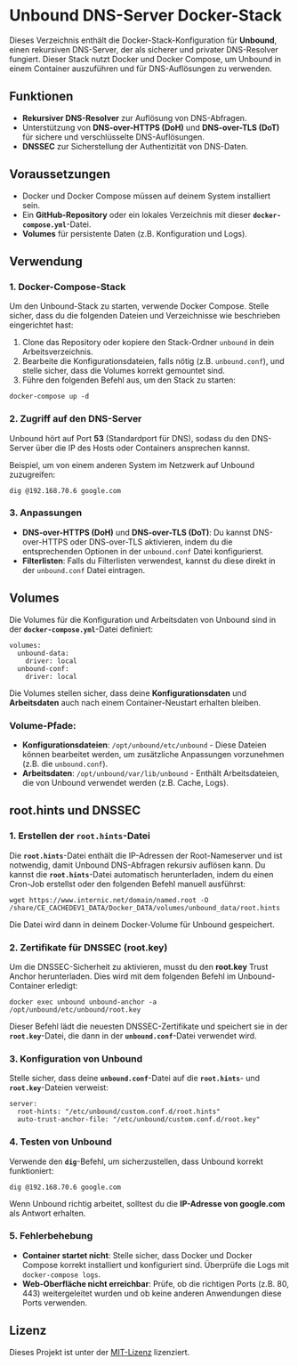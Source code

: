 # Unbound DNS-Server Docker-Stack

Dieses Verzeichnis enthält die Docker-Stack-Konfiguration für **Unbound**, einen rekursiven DNS-Server, der als sicherer und privater DNS-Resolver fungiert. Dieser Stack nutzt Docker und Docker Compose, um Unbound in einem Container auszuführen und für DNS-Auflösungen zu verwenden.

## Funktionen

- **Rekursiver DNS-Resolver** zur Auflösung von DNS-Abfragen.
- Unterstützung von **DNS-over-HTTPS (DoH)** und **DNS-over-TLS (DoT)** für sichere und verschlüsselte DNS-Auflösungen.
- **DNSSEC** zur Sicherstellung der Authentizität von DNS-Daten.

## Voraussetzungen

- Docker und Docker Compose müssen auf deinem System installiert sein.
- Ein **GitHub-Repository** oder ein lokales Verzeichnis mit dieser **`docker-compose.yml`**-Datei.
- **Volumes** für persistente Daten (z.B. Konfiguration und Logs).

## Verwendung

### 1. Docker-Compose-Stack

Um den Unbound-Stack zu starten, verwende Docker Compose. Stelle sicher, dass du die folgenden Dateien und Verzeichnisse wie beschrieben eingerichtet hast:

1. Clone das Repository oder kopiere den Stack-Ordner `unbound` in dein Arbeitsverzeichnis.
2. Bearbeite die Konfigurationsdateien, falls nötig (z.B. `unbound.conf`), und stelle sicher, dass die Volumes korrekt gemountet sind.
3. Führe den folgenden Befehl aus, um den Stack zu starten:

```
docker-compose up -d
```

### 2. Zugriff auf den DNS-Server

Unbound hört auf Port **53** (Standardport für DNS), sodass du den DNS-Server über die IP des Hosts oder Containers ansprechen kannst.

Beispiel, um von einem anderen System im Netzwerk auf Unbound zuzugreifen:

```
dig @192.168.70.6 google.com
```

### 3. Anpassungen

- **DNS-over-HTTPS (DoH)** und **DNS-over-TLS (DoT)**: Du kannst DNS-over-HTTPS oder DNS-over-TLS aktivieren, indem du die entsprechenden Optionen in der `unbound.conf` Datei konfigurierst.
- **Filterlisten**: Falls du Filterlisten verwendest, kannst du diese direkt in der `unbound.conf` Datei eintragen.

## Volumes

Die Volumes für die Konfiguration und Arbeitsdaten von Unbound sind in der **`docker-compose.yml`**-Datei definiert:

```
volumes:
  unbound-data:
    driver: local
  unbound-conf:
    driver: local
```

Die Volumes stellen sicher, dass deine **Konfigurationsdaten** und **Arbeitsdaten** auch nach einem Container-Neustart erhalten bleiben.

### Volume-Pfade:

- **Konfigurationsdateien**: `/opt/unbound/etc/unbound` - Diese Dateien können bearbeitet werden, um zusätzliche Anpassungen vorzunehmen (z.B. die `unbound.conf`).
- **Arbeitsdaten**: `/opt/unbound/var/lib/unbound` - Enthält Arbeitsdateien, die von Unbound verwendet werden (z.B. Cache, Logs).

## root.hints und DNSSEC

### 1. **Erstellen der `root.hints`-Datei**

Die **`root.hints`**-Datei enthält die IP-Adressen der Root-Nameserver und ist notwendig, damit Unbound DNS-Abfragen rekursiv auflösen kann. Du kannst die **`root.hints`**-Datei automatisch herunterladen, indem du einen Cron-Job erstellst oder den folgenden Befehl manuell ausführst:

```
wget https://www.internic.net/domain/named.root -O /share/CE_CACHEDEV1_DATA/Docker_DATA/volumes/unbound_data/root.hints
```

Die Datei wird dann in deinem Docker-Volume für Unbound gespeichert.

### 2. **Zertifikate für DNSSEC (root.key)**

Um die DNSSEC-Sicherheit zu aktivieren, musst du den **root.key** Trust Anchor herunterladen. Dies wird mit dem folgenden Befehl im Unbound-Container erledigt:

```
docker exec unbound unbound-anchor -a /opt/unbound/etc/unbound/root.key
```

Dieser Befehl lädt die neuesten DNSSEC-Zertifikate und speichert sie in der **`root.key`**-Datei, die dann in der **`unbound.conf`**-Datei verwendet wird.

### 3. **Konfiguration von Unbound**

Stelle sicher, dass deine **`unbound.conf`**-Datei auf die **`root.hints`**- und **`root.key`**-Dateien verweist:

```
server:
  root-hints: "/etc/unbound/custom.conf.d/root.hints"
  auto-trust-anchor-file: "/etc/unbound/custom.conf.d/root.key"
```

### 4. **Testen von Unbound**

Verwende den **`dig`**-Befehl, um sicherzustellen, dass Unbound korrekt funktioniert:

```
dig @192.168.70.6 google.com
```

Wenn Unbound richtig arbeitet, solltest du die **IP-Adresse von google.com** als Antwort erhalten.

### 5. **Fehlerbehebung**

- **Container startet nicht**: Stelle sicher, dass Docker und Docker Compose korrekt installiert und konfiguriert sind. Überprüfe die Logs mit `docker-compose logs`.
- **Web-Oberfläche nicht erreichbar**: Prüfe, ob die richtigen Ports (z.B. 80, 443) weitergeleitet wurden und ob keine anderen Anwendungen diese Ports verwenden.

## Lizenz

Dieses Projekt ist unter der [MIT-Lizenz](LICENSE) lizenziert.
